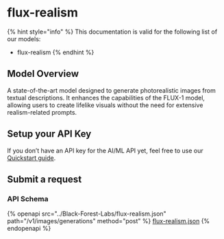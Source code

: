# flux-realism

{% hint style="info" %}
This documentation is valid for the following list of our models:

* flux-realism
{% endhint %}

## Model Overview

A state-of-the-art model designed to generate photorealistic images from textual descriptions. It enhances the capabilities of the FLUX-1 model, allowing users to create lifelike visuals without the need for extensive realism-related prompts.

## Setup your API Key

If you don’t have an API key for the AI/ML API yet, feel free to use our [Quickstart guide](https://docs.aimlapi.com/quickstart/setting-up).

## Submit a request

### API Schema

{% openapi src="../Black-Forest-Labs/flux-realism.json" path="/v1/images/generations" method="post" %}
[flux-realism.json](../Black-Forest-Labs/flux-realism.json)
{% endopenapi %}
